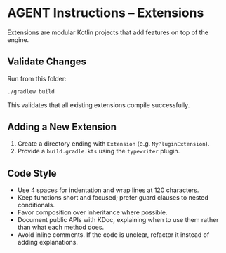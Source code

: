 # AGENT Instructions – Extensions

Extensions are modular Kotlin projects that add features on top of the engine.

## Validate Changes

Run from this folder:

```bash
./gradlew build
```

This validates that all existing extensions compile successfully.

## Adding a New Extension

1. Create a directory ending with `Extension` (e.g. `MyPluginExtension`).
2. Provide a `build.gradle.kts` using the `typewriter` plugin.

## Code Style

- Use 4 spaces for indentation and wrap lines at 120 characters.
- Keep functions short and focused; prefer guard clauses to nested conditionals.
- Favor composition over inheritance where possible.
- Document public APIs with KDoc, explaining when to use them rather than what
  each method does.
- Avoid inline comments. If the code is unclear, refactor it instead of adding
  explanations.

